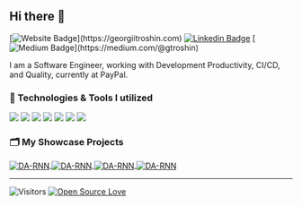 ## Hi there 👋

[![Website Badge](https://img.shields.io/badge/-georgiitroshin.com-yellow?style=flat-square&logo=Site&logoColor=white&link=[https://georgiitroshin.com](https://georgiitroshin.com))](https://georgiitroshin.com)
[![Linkedin Badge](https://img.shields.io/badge/-gtroshin-blue?style=flat-square&logo=Linkedin&logoColor=white&link=https://www.linkedin.com/in/gtroshin/)](https://www.linkedin.com/in/gtroshin/)
[![Medium Badge](https://img.shields.io/badge/-gtroshin-black?style=flat-square&logo=Medium&logoColor=white&link=[https://medium.com/@gtroshin](https://medium.com/@gtroshin))](https://medium.com/@gtroshin)

I am a Software Engineer, working with Development Productivity, CI/CD, and Quality, currently at PayPal.

### 🔧 Technologies & Tools I utilized

![](https://img.shields.io/badge/OS-Linux-informational?style=flat&logo=linux&logoColor=white&color=6aa6f8)
![](https://img.shields.io/badge/Code-Python-informational?style=flat&logo=python&logoColor=white&color=6aa6f8)
![](https://img.shields.io/badge/Code-Swift-informational?style=flat&logo=swift&logoColor=white&color=6aa6f8)
![](https://img.shields.io/badge/Code-JavaScript-informational?style=flat&logo=javascript&logoColor=white&color=6aa6f8)
![](https://img.shields.io/badge/Code-Kotlin-informational?style=flat&logo=kotlin&logoColor=white&color=6aa6f8)
![](https://img.shields.io/badge/Shell-Bash-informational?style=flat&logo=gnu-bash&logoColor=white&color=6aa6f8)
![](https://img.shields.io/badge/Tools-Docker-informational?style=flat&logo=docker&logoColor=white&color=6aa6f8)

### 🗂️ My Showcase Projects

<a href="https://github.com/gtroshin/showcase-web-e2e-tests">
  <img align="center" src="https://github-readme-stats.vercel.app/api/pin/?username=gtroshin&repo=showcase-web-e2e-tests&show_icons=true&line_height=27&title_color=6aa6f8&text_color=8a919a&icon_color=6aa6f8&bg_color=22272e" alt="DA-RNN" />
</a>

<a href="https://github.com/gtroshin/showcase-performance-tests">
  <img align="center" src="https://github-readme-stats.vercel.app/api/pin/?username=gtroshin&repo=showcase-performance-tests&show_icons=true&line_height=27&title_color=6aa6f8&text_color=8a919a&icon_color=6aa6f8&bg_color=22272e" alt="DA-RNN" />
</a>

<a href="https://github.com/gtroshin/showcase-performance-tests">
  <img align="center" src="https://github-readme-stats.vercel.app/api/pin/?username=gtroshin&repo=showcase-api-tests&show_icons=true&line_height=27&title_color=6aa6f8&text_color=8a919a&icon_color=6aa6f8&bg_color=22272e" alt="DA-RNN" />
</a>

<a href="https://github.com/gtroshin/OnlineShop">
  <img align="center" src="https://github-readme-stats.vercel.app/api/pin/?username=gtroshin&repo=OnlineShop&show_icons=true&line_height=27&title_color=6aa6f8&text_color=8a919a&icon_color=6aa6f8&bg_color=22272e" alt="DA-RNN" />
</a>


_______________________________

![Visitors](https://visitor-badge.laobi.icu/badge?page_id=gtroshin)
[![Open Source Love](https://badges.frapsoft.com/os/v1/open-source.svg?v=102)](https://github.com/ellerbrock/open-source-badge/)

